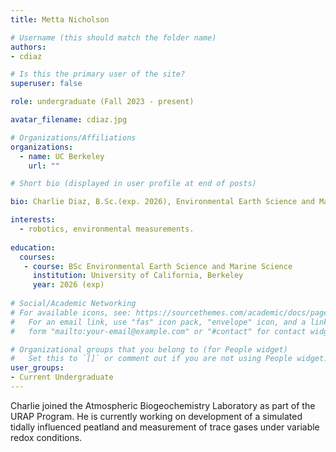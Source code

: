 ```yaml
---
title: Metta Nicholson

# Username (this should match the folder name)
authors:
- cdiaz

# Is this the primary user of the site?
superuser: false

role: undergraduate (Fall 2023 - present)

avatar_filename: cdiaz.jpg

# Organizations/Affiliations
organizations:
  - name: UC Berkeley
    url: ""

# Short bio (displayed in user profile at end of posts)

bio: Charlie Diaz, B.Sc.(exp. 2026), Environmental Earth Science and Marine Science, University of California at Berkeley. URAP researcher in Atmospheric Biogeochemistry Lab (Sept 2023- present).   

interests:
  - robotics, environmental measurements.
  
education:
  courses:
   - course: BSc Environmental Earth Science and Marine Science
     institution: University of California, Berkeley
     year: 2026 (exp)
      
# Social/Academic Networking
# For available icons, see: https://sourcethemes.com/academic/docs/page-builder/#icons
#   For an email link, use "fas" icon pack, "envelope" icon, and a link in the
#   form "mailto:your-email@example.com" or "#contact" for contact widget.

# Organizational groups that you belong to (for People widget)
#   Set this to `[]` or comment out if you are not using People widget.
user_groups:
- Current Undergraduate
---
```


Charlie joined the Atmospheric Biogeochemistry Laboratory as part of the URAP Program.  He is currently working on development of a simulated tidally influenced peatland and measurement of trace gases under variable redox conditions.  
